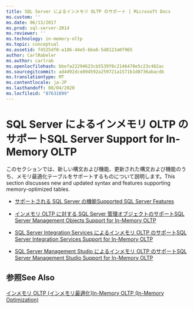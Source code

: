 ```yaml
---
title: SQL Server によるインメモリ OLTP のサポート | Microsoft Docs
ms.custom: ''
ms.date: 06/13/2017
ms.prod: sql-server-2014
ms.reviewer: ''
ms.technology: in-memory-oltp
ms.topic: conceptual
ms.assetid: f4525df0-a186-44e5-bba6-5d8123a0f965
author: CarlRabeler
ms.author: carlrab
ms.openlocfilehash: bbefa22294623cb5539f8c2146478e5c23c462ac
ms.sourcegitcommit: ad4d92dce894592a259721a1571b1d8736abacdb
ms.translationtype: MT
ms.contentlocale: ja-JP
ms.lasthandoff: 08/04/2020
ms.locfileid: "87631899"
---
```

# <a name="sql-server-support-for-in-memory-oltp"></a><span data-ttu-id="07251-102">SQL Server によるインメモリ OLTP のサポート</span><span class="sxs-lookup"><span data-stu-id="07251-102">SQL Server Support for In-Memory OLTP</span></span>
  <span data-ttu-id="07251-103">このセクションでは、新しい構文および機能、更新された構文および機能のうち、メモリ最適化テーブルをサポートするものについて説明します。</span><span class="sxs-lookup"><span data-stu-id="07251-103">This section discusses new and updated syntax and features supporting memory-optimized tables.</span></span>  
  
-   [<span data-ttu-id="07251-104">サポートされる SQL Server の機能</span><span class="sxs-lookup"><span data-stu-id="07251-104">Supported SQL Server Features</span></span>](unsupported-sql-server-features-for-in-memory-oltp.md)  
  
-   [<span data-ttu-id="07251-105">インメモリ OLTP に対する SQL Server 管理オブジェクトのサポート</span><span class="sxs-lookup"><span data-stu-id="07251-105">SQL Server Management Objects Support for In-Memory OLTP</span></span>](sql-server-management-objects-support-for-in-memory-oltp.md)  
  
-   [<span data-ttu-id="07251-106">SQL Server Integration Services によるインメモリ OLTP のサポート</span><span class="sxs-lookup"><span data-stu-id="07251-106">SQL Server Integration Services Support for In-Memory OLTP</span></span>](sql-server-integration-services-support-for-in-memory-oltp.md)  
  
-   [<span data-ttu-id="07251-107">SQL Server Management Studio によるインメモリ OLTP のサポート</span><span class="sxs-lookup"><span data-stu-id="07251-107">SQL Server Management Studio Support for In-Memory OLTP</span></span>](sql-server-management-studio-support-for-in-memory-oltp.md)  
  
## <a name="see-also"></a><span data-ttu-id="07251-108">参照</span><span class="sxs-lookup"><span data-stu-id="07251-108">See Also</span></span>  
 [<span data-ttu-id="07251-109">インメモリ OLTP &#40;インメモリ最適化&#41;</span><span class="sxs-lookup"><span data-stu-id="07251-109">In-Memory OLTP &#40;In-Memory Optimization&#41;</span></span>](in-memory-oltp-in-memory-optimization.md)  
  
  
